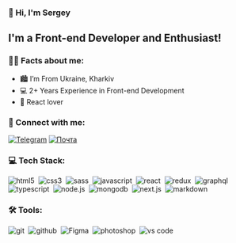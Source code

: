### 👋 Hi, I'm Sergey

## I'm a Front-end Developer and Enthusiast!

### 🙋‍♂️ Facts about me:
- 🏙️ I’m From Ukraine, Kharkiv
- 💻 2+ Years Experience in Front-end Development
- 🤍 React lover

### 🤝 Connect with me:

[<img alt="Telegram" src="https://img.shields.io/badge/Telegram-2CA5E0?style=for-the-badge&logo=telegram&logoColor=white" />][telegram]
[<img alt="Почта" src="https://img.shields.io/badge/Gmail-D14836?style=for-the-badge&logo=gmail&logoColor=white" />][gmail]


### 💻 Tech Stack:

<img alt="html5" src="https://img.shields.io/badge/html-060619.svg?&style=for-the-badge&logo=html5&logoColor=fff&logoWidth=20&labelColor=20207F" />&nbsp;
<img alt="css3" src="https://img.shields.io/badge/css-060619.svg?&style=for-the-badge&logo=css3&logoColor=fff&logoWidth=20&labelColor=20207F" />&nbsp;
<img alt="sass" src="https://img.shields.io/badge/sass-060619.svg?&style=for-the-badge&logo=sass&logoColor=fff&logoWidth=20&labelColor=20207F" />&nbsp;
<img alt="javascript" src="https://img.shields.io/badge/javascript-060619.svg?&style=for-the-badge&logo=javascript&logoColor=fff&logoWidth=20&labelColor=20207F" />&nbsp;
<img alt="react" src="https://img.shields.io/badge/react-060619.svg?&style=for-the-badge&logo=react&logoColor=fff&logoWidth=20&labelColor=20207F" />&nbsp;
<img alt="redux" src="https://img.shields.io/badge/redux-060619.svg?&style=for-the-badge&logo=redux&logoColor=fff&logoWidth=20&labelColor=20207F" />&nbsp;
<img alt="graphql" src="https://img.shields.io/badge/graphql-060619.svg?&style=for-the-badge&logo=graphql&logoColor=fff&logoWidth=20&labelColor=20207F" />&nbsp;
<img alt="typescript" src="https://img.shields.io/badge/typescript-060619.svg?&style=for-the-badge&logo=typescript&logoColor=fff&logoWidth=20&labelColor=20207F" />&nbsp;
<img alt="node.js" src="https://img.shields.io/badge/node.js-060619.svg?&style=for-the-badge&logo=node.js&logoColor=fff&logoWidth=20&labelColor=20207F" />&nbsp;
<img alt="mongodb" src="https://img.shields.io/badge/mongodb-060619.svg?&style=for-the-badge&logo=mongodb&logoColor=fff&logoWidth=20&labelColor=20207F" />&nbsp;
<img alt="next.js" src="https://img.shields.io/badge/next.js-060619.svg?&style=for-the-badge&logo=next.js&logoColor=fff&logoWidth=20&labelColor=20207F" />&nbsp;
<img alt="markdown" src="https://img.shields.io/badge/markdown-060619.svg?&style=for-the-badge&logo=markdown&logoColor=fff&logoWidth=20&labelColor=20207F" />&nbsp;

### 🛠 Tools:

<img alt="git" src="https://img.shields.io/badge/git-8C0000.svg?&style=for-the-badge&logo=git&logoColor=fff&logoWidth=20&labelColor=AC1F21" />&nbsp;
<img alt="github" src="https://img.shields.io/badge/github-8C0000.svg?&style=for-the-badge&logo=github&logoColor=fff&logoWidth=20&labelColor=AC1F21" />&nbsp;
<img alt="Figma" src="https://img.shields.io/badge/figma-8C0000.svg?&style=for-the-badge&logo=figma&logoColor=fff&logoWidth=20&labelColor=AC1F21" />&nbsp;
<img alt="photoshop" src="https://img.shields.io/badge/photoshop-8C0000.svg?&style=for-the-badge&logo=adobe-photoshop&logoColor=fff&logoWidth=20&labelColor=AC1F21" />&nbsp;
<img alt="vs code" src="https://img.shields.io/badge/vs code-8C0000.svg?&style=for-the-badge&logo=visual-studio-code&logoColor=fff&logoWidth=20&labelColor=AC1F21" />&nbsp;


[telegram]: https://t.me/sergeyvasylenko4
[gmail]: mailto:sergeyvasylenko4@gmail.com
